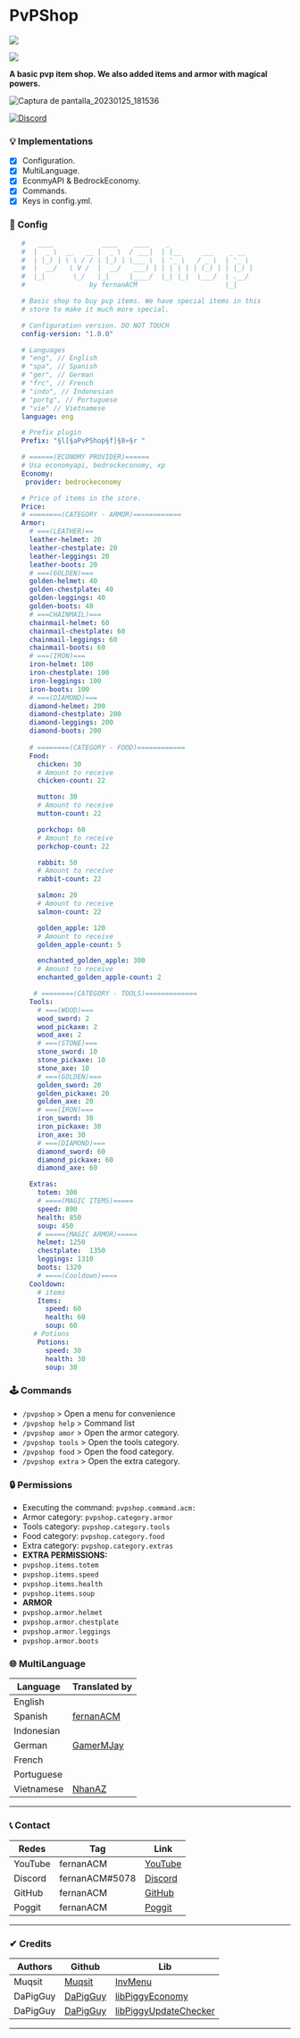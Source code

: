 # PvPShop
[![](https://poggit.pmmp.io/shield.state/PvPShop)](https://poggit.pmmp.io/p/PvPShop)

[![](https://poggit.pmmp.io/shield.api/PvPShop)](https://poggit.pmmp.io/p/PvPShop)

**A basic pvp item shop. We also added items and armor with magical powers.**

![Captura de pantalla_20230125_181536](https://user-images.githubusercontent.com/83558341/214719816-18f76527-2251-4567-815a-c089956b58b8.png)

<a href="https://discord.gg/YyE9XFckqb"><img src="https://img.shields.io/discord/837701868649709568?label=discord&color=7289DA&logo=discord" alt="Discord" /></a>

### 💡 Implementations
* [X] Configuration.
* [x] MultiLanguage.
* [x] EconmyAPI & BedrockEconomy.
* [X] Commands.
* [x] Keys in config.yml.

### 💾 Config
```yml
   #   ____            ____    ____    _                     
   #  |  _ \  __   __ |  _ \  / ___|  | |__     ___    _ __  
   #  | |_) | \ \ / / | |_) | \___ \  | '_ \   / _ \  | '_ \ 
   #  |  __/   \ V /  |  __/   ___) | | | | | | (_) | | |_) |
   #  |_|       \_/   |_|     |____/  |_| |_|  \___/  | .__/ 
   #                by fernanACM                      |_|    

   # Basic shop to buy pvp items. We have special items in this 
   # store to make it much more special.

   # Configuration version. DO NOT TOUCH
   config-version: "1.0.0"

   # Languages
   # "eng", // English
   # "spa", // Spanish
   # "ger", // German
   # "frc", // French
   # "indo", // Indonesian
   # "portg", // Portuguese
   # "vie" // Vietnamese
   language: eng

   # Prefix plugin
   Prefix: "§l[§aPvPShop§f]§8»§r "

   # ======(ECONOMY PROVIDER)======
   # Usa economyapi, bedrockeconomy, xp
   Economy: 
    provider: bedrockeconomy

   # Price of items in the store.
   Price:
   # ========(CATEGORY - ARMOR)============
   Armor:
     # ===(LEATHER)==
     leather-helmet: 20
     leather-chestplate: 20
     leather-leggings: 20
     leather-boots: 20
     # ===(GOLDEN)===
     golden-helmet: 40
     golden-chestplate: 40
     golden-leggings: 40
     golden-boots: 40
     # ===CHAINMAIL)===
     chainmail-helmet: 60
     chainmail-chestplate: 60
     chainmail-leggings: 60
     chainmail-boots: 60
     # ===(IRON)===
     iron-helmet: 100
     iron-chestplate: 100
     iron-leggings: 100
     iron-boots: 100
     # ===(DIAMOND)===
     diamond-helmet: 200
     diamond-chestplate: 200
     diamond-leggings: 200
     diamond-boots: 200
  
     # ========(CATEGORY - FOOD)============
     Food:
       chicken: 30
       # Amount to receive
       chicken-count: 22

       mutton: 30
       # Amount to receive
       mutton-count: 22

       porkchop: 60
       # Amount to receive
       porkchop-count: 22

       rabbit: 50
       # Amount to receive
       rabbit-count: 22

       salmon: 20
       # Amount to receive
       salmon-count: 22

       golden_apple: 120
       # Amount to receive
       golden_apple-count: 5

       enchanted_golden_apple: 300
       # Amount to receive
       enchanted_golden_apple-count: 2

      # ========(CATEGORY - TOOLS)=============
     Tools:
       # ===(WOOD)===
       wood_sword: 2
       wood_pickaxe: 2
       wood_axe: 2
       # ===(STONE)===
       stone_sword: 10
       stone_pickaxe: 10
       stone_axe: 10
       # ===(GOLDEN)===
       golden_sword: 20
       golden_pickaxe: 20
       golden_axe: 20
       # ===(IRON)===
       iron_sword: 30
       iron_pickaxe: 30
       iron_axe: 30
       # ===(DIAMOND)===
       diamond_sword: 60 
       diamond_pickaxe: 60 
       diamond_axe: 60

     Extras:
       totem: 300
       # ====(MAGIC ITEMS)=====
       speed: 800
       health: 850
       soup: 450
       # =====(MAGIC ARMOR)=====
       helmet: 1250        
       chestplate:  1350
       leggings: 1310
       boots: 1320
       # ====(Cooldown)====
     Cooldown:
       # items
       Items:
         speed: 60
         health: 60
         soup: 60
      # Potions
       Potions:
         speed: 30
         health: 30
         soup: 30
```

### 🕹 Commands
- ```/pvpshop``` > Open a menu for convenience
- ```/pvpshop help``` > Command list
- ```/pvpshop amor``` > Open the armor category.
- ```/pvpshop tools``` > Open the tools category.
- ```/pvpshop food``` > Open the food category.
- ```/pvpshop extra``` > Open the extra category.

### 🔒 Permissions
- Executing the command: ```pvpshop.command.acm:```
- Armor category: ```pvpshop.category.armor```
- Tools category: ```pvpshop.category.tools```
- Food category: ```pvpshop.category.food```
- Extra category: ```pvpshop.category.extras```
- **EXTRA PERMISSIONS:**
- ```pvpshop.items.totem```
- ```pvpshop.items.speed```
- ```pvpshop.items.health```
- ```pvpshop.items.soup```
- **ARMOR**
- ```pvpshop.armor.helmet```
- ```pvpshop.armor.chestplate```
- ```pvpshop.armor.leggings```
- ```pvpshop.armor.boots```

### 🌐 MultiLanguage
| Language | Translated by |
|----------|---------------|
| English | |
| Spanish | [fernanACM](https://github.com/fernanACM) |
| Indonesian | |
| German | [GamerMJay](https://github.com/GamerMJay) |
| French | |
| Portuguese | |
| Vietnamese | [NhanAZ](https://github.com/NhanAZ) |
***

### 📞 Contact 
| Redes | Tag | Link |
|-------|-------------|------|
| YouTube | fernanACM | [YouTube](https://www.youtube.com/channel/UC-M5iTrCItYQBg5GMuX5ySw) | 
| Discord | fernanACM#5078 | [Discord](https://discord.gg/YyE9XFckqb) |
| GitHub | fernanACM | [GitHub](https://github.com/fernanACM)
| Poggit | fernanACM | [Poggit](https://poggit.pmmp.io/ci/fernanACM)
****

### ✔ Credits
| Authors | Github | Lib |
|---------|--------|-----|
| Muqsit | [Muqsit](https://github.com/Muqsit) | [InvMenu](https://github.com/Muqsit/InvMenu) |
| DaPigGuy | [DaPigGuy](https://github.com/DaPigGuy) | [libPiggyEconomy](https://github.com/DaPigGuy/libPiggyEconomy) |
| DaPigGuy | [DaPigGuy](https://github.com/DaPigGuy) | [libPiggyUpdateChecker](https://github.com/DaPigGuy/libPiggyUpdateChecker) |
****
